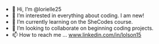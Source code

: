 - 👋 Hi, I’m @lorielle25
- 👀 I’m interested in everything about coding. I am new! 
- 🌱 I’m currently learning on the SheCodes course.
- 💞️ I’m looking to collaborate on beginning coding projects.
- 📫 How to reach me ...  www.linkedin.com/in/lolson15

<!---
lorielle25/lorielle25 is a ✨ special ✨ repository because its `README.md` (this file) appears on your GitHub profile.
You can click the Preview link to take a look at your changes.
--->
